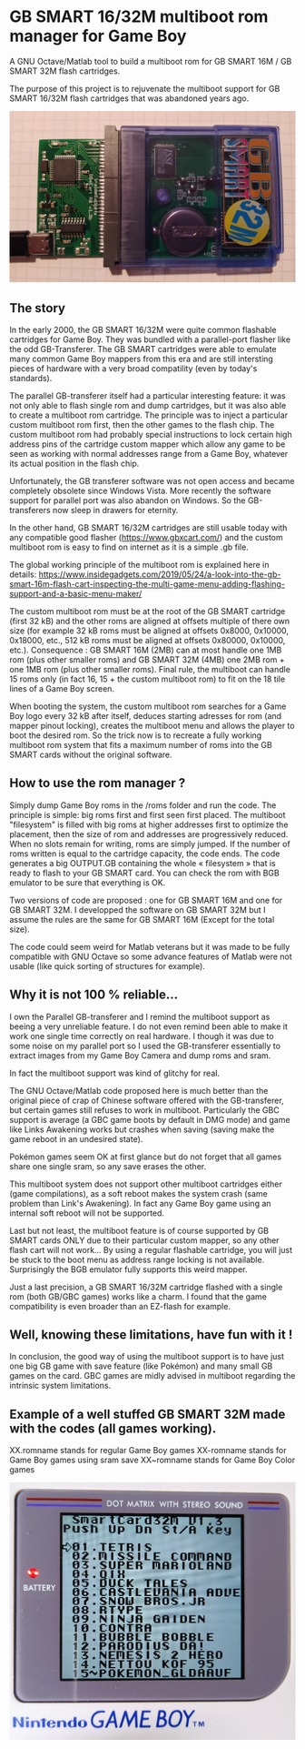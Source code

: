 # GB SMART 16/32M multiboot rom manager for Game Boy
A GNU Octave/Matlab tool to build a multiboot rom for GB SMART 16M / GB SMART 32M flash cartridges.

The purpose of this project is to rejuvenate the multiboot support for GB SMART 16/32M flash cartridges that was abandoned years ago.

![GB SMART 32M](https://github.com/Raphael-Boichot/GB-SMART-multiboot-rom-manager/blob/main/1632161467401.png)

## The story

In the early 2000, the GB SMART 16/32M were quite common flashable cartridges for Game Boy. They was bundled with a parallel-port flasher like the odd GB-Transferer. The GB SMART cartridges were able to emulate many common Game Boy mappers from this era and are still intersting pieces of hardware with a very broad compatility (even by today's standards).

The parallel GB-transferer itself had a particular interesting feature: it was not only able to flash single rom and dump cartridges, but it was also able to create a multiboot rom cartridge. The principle was to inject a particular custom multiboot rom first, then the other games to the flash chip. The custom multiboot rom had probably special instructions to lock certain high address pins of the cartridge custom mapper which allow any game to be seen as working with normal addresses range from a Game Boy, whatever its actual position in the flash chip.

Unfortunately, the GB transferer software was not open access and became completely obsolete since Windows Vista. More recently the software support for parallel port was also abandon on Windows. So the GB-transferers now sleep in drawers for eternity.

In the other hand, GB SMART 16/32M cartridges are still usable today with any compatible good flasher (https://www.gbxcart.com/) and the custom multiboot rom is easy to find on internet as it is a simple .gb file.

The global working principle of the multiboot rom is explained here in details: 
https://www.insidegadgets.com/2019/05/24/a-look-into-the-gb-smart-16m-flash-cart-inspecting-the-multi-game-menu-adding-flashing-support-and-a-basic-menu-maker/

The custom multiboot rom must be at the root of the GB SMART cartridge (first 32 kB) and the other roms are aligned at offsets multiple of there own size (for example 32 kB roms must be aligned at offsets 0x8000, 0x10000, 0x18000, etc., 512 kB roms must be aligned at offsets 0x80000, 0x10000, etc.). Consequence : GB SMART 16M (2MB) can at most handle one 1MB rom (plus other smaller roms) and GB SMART 32M (4MB) one 2MB rom + one 1MB rom (plus other smaller roms). Final rule, the multiboot can handle 15 roms only (in fact 16, 15 + the custom multiboot rom) to fit on the 18 tile lines of a Game Boy screen. 

When booting the system, the custom multiboot rom searches for a Game Boy logo every 32 kB after itself, deduces starting adresses for rom (and mapper pinout locking), creates the multiboot menu and allows the player to boot the desired rom. So the trick now is to recreate a fully working multiboot rom system that fits a maximum number of roms into the GB SMART cards without the original software. 

## How to use the rom manager ?

Simply dump Game Boy roms in the /roms folder and run the code. The principle is simple: big roms first and first seen first placed. The multiboot "filesystem" is filled with big roms at higher addresses first to optimize the placement, then the size of rom and addresses are progressively reduced. When no slots remain for writing, roms are simply jumped. If the number of roms written is equal to the cartridge capacity, the code ends. The code generates a big OUTPUT.GB containing the whole « filesystem » that is ready to flash to your GB SMART card. You can check the rom with BGB emulator to be sure that everything is OK.

Two versions of code are proposed : one for GB SMART 16M and one for GB SMART 32M. I developped the software on GB SMART 32M but I assume the rules are the same for GB SMART 16M (Except for the total size).

The code could seem weird for Matlab veterans but it was made to be fully compatible with GNU Octave so some advance features of Matlab were not usable (like quick sorting of structures for example).

## Why it is not 100 % reliable...

I own the Parallel GB-transferer and I remind the multiboot support as beeing a very unreliable feature. I do not even remind been able to make it work one single time correctly on real hardware. I though it was due to some noise on my parallel port so I used the GB-transferer essentially to extract images from my Game Boy Camera and dump roms and sram.

In fact the multiboot support was kind of glitchy for real. 

The GNU Octave/Matlab code proposed here is much better than the original piece of crap of Chinese software offered with the GB-transferer, but certain games still refuses to work in multiboot. Particularly the GBC support is average (a GBC game boots by default in DMG mode) and game like Links Awakening works but crashes when saving (saving make the game reboot in an undesired state). 

Pokémon games seem OK at first glance but do not forget that all games share one single sram, so any save erases the other.

This multiboot system does not support other multiboot cartridges either (game compilations), as a soft reboot makes the system crash (same problem than Link's Awakening). In fact any Game Boy game using an internal soft reboot will not be supported.

Last but not least, the multiboot feature is of course supported by GB SMART cards ONLY due to their particular custom mapper, so any other flash cart will not work… By using a regular flashable cartridge, you will just be stuck to the boot menu as address range locking is not available. Surprisingly the BGB emulator fully supports this weird mapper.

Just a last precision, a GB SMART 16/32M cartridge flashed with a single rom (both GB/GBC games) works like a charm. I found that the game compatibility is even broader than an EZ-flash for example.

## Well, knowing these limitations, have fun with it !

In conclusion, the good way of using the multiboot support is to have just one big GB game with save feature (like Pokémon) and many small GB games on the card. GBC games are midly advised in multiboot regarding the intrinsic system limitations.

## Example of a well stuffed GB SMART 32M made with the codes (all games working).

XX.romname stands for regular Game Boy games
XX-romname stands for Game Boy games using sram save
XX~romname stands for Game Boy Color games

![GB SMART 32M](https://github.com/Raphael-Boichot/GB-SMART-multiboot-rom-manager/blob/main/1632243230540.png)

